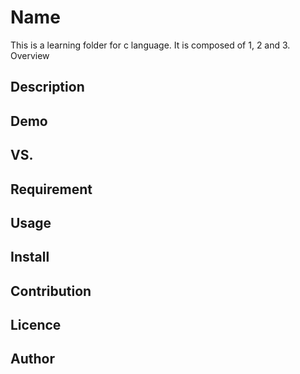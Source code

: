 Name
====
This is a learning folder for c language.
It is composed of 1, 2 and 3.
Overview

## Description

## Demo

## VS. 

## Requirement

## Usage

## Install

## Contribution

## Licence



## Author

